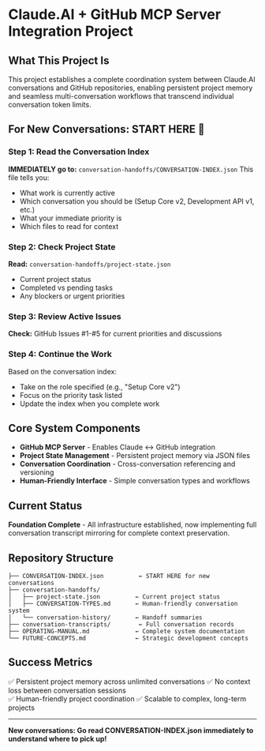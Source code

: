 # Claude.AI + GitHub MCP Server Integration Project

## What This Project Is
This project establishes a complete coordination system between Claude.AI conversations and GitHub repositories, enabling persistent project memory and seamless multi-conversation workflows that transcend individual conversation token limits.

## For New Conversations: START HERE 🎯

### Step 1: Read the Conversation Index
**IMMEDIATELY go to:** `conversation-handoffs/CONVERSATION-INDEX.json`
This file tells you:
- What work is currently active
- Which conversation you should be (Setup Core v2, Development API v1, etc.)
- What your immediate priority is
- Which files to read for context

### Step 2: Check Project State
**Read:** `conversation-handoffs/project-state.json`
- Current project status
- Completed vs pending tasks
- Any blockers or urgent priorities

### Step 3: Review Active Issues
**Check:** GitHub Issues #1-#5 for current priorities and discussions

### Step 4: Continue the Work
Based on the conversation index:
- Take on the role specified (e.g., "Setup Core v2")  
- Focus on the priority task listed
- Update the index when you complete work

## Core System Components
- **GitHub MCP Server** - Enables Claude ↔ GitHub integration
- **Project State Management** - Persistent project memory via JSON files
- **Conversation Coordination** - Cross-conversation referencing and versioning
- **Human-Friendly Interface** - Simple conversation types and workflows

## Current Status
**Foundation Complete** - All infrastructure established, now implementing full conversation transcript mirroring for complete context preservation.

## Repository Structure
```
├── CONVERSATION-INDEX.json          ← START HERE for new conversations
├── conversation-handoffs/
│   ├── project-state.json          ← Current project status  
│   ├── CONVERSATION-TYPES.md       ← Human-friendly conversation system
│   └── conversation-history/       ← Handoff summaries
├── conversation-transcripts/        ← Full conversation records
├── OPERATING-MANUAL.md             ← Complete system documentation
└── FUTURE-CONCEPTS.md              ← Strategic development concepts
```

## Success Metrics
✅ Persistent project memory across unlimited conversations
✅ No context loss between conversation sessions  
✅ Human-friendly project coordination
✅ Scalable to complex, long-term projects

---
**New conversations: Go read CONVERSATION-INDEX.json immediately to understand where to pick up!**